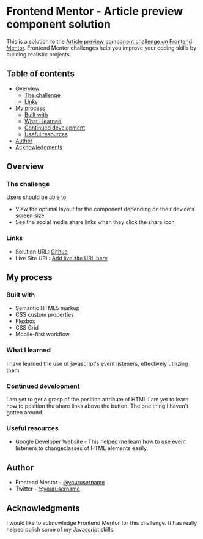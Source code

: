 # Frontend Mentor - Article preview component solution

This is a solution to the [Article preview component challenge on Frontend Mentor](https://www.frontendmentor.io/challenges/article-preview-component-dYBN_pYFT). Frontend Mentor challenges help you improve your coding skills by building realistic projects.

## Table of contents

- [Overview](#overview)
  - [The challenge](#the-challenge)
  - [Links](#links)
- [My process](#my-process)
  - [Built with](#built-with)
  - [What I learned](#what-i-learned)
  - [Continued development](#continued-development)
  - [Useful resources](#useful-resources)
- [Author](#author)
- [Acknowledgments](#acknowledgments)

## Overview

### The challenge

Users should be able to:

- View the optimal layout for the component depending on their device's screen size
- See the social media share links when they click the share icon

### Links

- Solution URL: [Github](https://article-preview.git.com)
- Live Site URL: [Add live site URL here](https://your-live-site-url.com)

## My process

### Built with

- Semantic HTML5 markup
- CSS custom properties
- Flexbox
- CSS Grid
- Mobile-first workflow

### What I learned

I have learned the use of javascript's event listeners, effectively utilizing them

### Continued development

I am yet to get a grasp of the position attribute of HTMl.
I am yet to learn how to position the share links above the button. The one thing I haven't gotten around.

### Useful resources

- [Google Developer Website ](https://www.web.dev) - This helped me learn how to use event listeners to changeclasses of HTML elements easily.

## Author

- Frontend Mentor - [@yourusername](https://www.frontendmentor.io/profile/1deadjoe/)
- Twitter - [@yourusername](https://www.twitter.com/chirojoe1)

## Acknowledgments

I would like to acknowledge Frontend Mentor for this challenge. It has really helped polish some of my Javascript skills.

